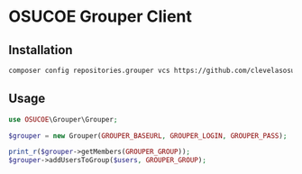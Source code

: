 # OSUCOE Grouper Client
## Installation

```bash
composer config repositories.grouper vcs https://github.com/clevelasosu/composer-grouper

```
## Usage

```php
use OSUCOE\Grouper\Grouper;

$grouper = new Grouper(GROUPER_BASEURL, GROUPER_LOGIN, GROUPER_PASS);

print_r($grouper->getMembers(GROUPER_GROUP));
$grouper->addUsersToGroup($users, GROUPER_GROUP);
```